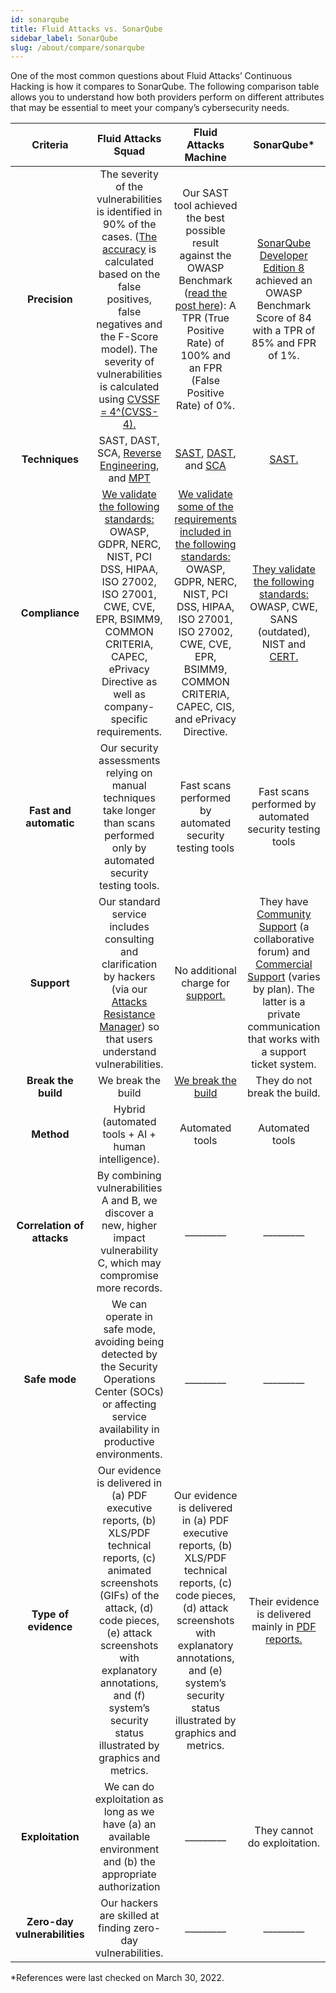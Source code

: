 ```yaml
---
id: sonarqube
title: Fluid Attacks vs. SonarQube
sidebar_label: SonarQube
slug: /about/compare/sonarqube
---
```


One of the most common questions about
Fluid Attacks’ Continuous Hacking is
how it compares to SonarQube.
The following comparison table allows
you to understand how both providers perform
on different attributes that may be essential
to meet your company’s cybersecurity needs.

|         **Criteria**         |                                                                                                                                               **Fluid Attacks  Squad**                                                                                                                                              |                                                                                                                            **Fluid Attacks Machine**                                                                                                                           |                                                                                                                 **SonarQube***                                                                                                                 |
|:----------------------------:|:-------------------------------------------------------------------------------------------------------------------------------------------------------------------------------------------------------------------------------------------------------------------------------------------------------------------:|:------------------------------------------------------------------------------------------------------------------------------------------------------------------------------------------------------------------------------------------------------------------------------:|:---------------------------------------------------------------------------------------------------------------------------------------------------------------------------------------------------------------------------------------------:|
| **Precision**                | The severity of the vulnerabilities is  identified in 90% of the cases. ([The  accuracy](/about/sla/accuracy/) is calculated based on the false  positives, false negatives and the F-Score  model). The severity of vulnerabilities is  calculated using [CVSSF = 4^(CVSS-4).](/about/faq/#adjustment-by-severity) | Our SAST tool achieved the best possible  result against the OWASP Benchmark  ([read the post here](https://fluidattacks.com/blog/owasp-benchmark-fluid-attacks/)): A TPR (True Positive  Rate) of 100% and an FPR (False Positive  Rate) of 0%.                               | [SonarQube Developer Edition 8](https://community.sonarsource.com/t/tech-story-takeaways-from-building-a-sast-product-and-why-owasp-benchmark-is-not-enough/15126) achieved  an OWASP Benchmark Score of 84 with a  TPR of 85% and FPR of 1%. |
| **Techniques**               | SAST, DAST, SCA, [Reverse Engineering](https://fluidattacks.com/categories/re/), and [MPT](https://fluidattacks.com/solutions/penetration-testing/)                                                                                                                                                                                 | [SAST](https://fluidattacks.com/categories/sast/), [DAST](https://fluidattacks.com/categories/dast/), and [SCA](https://fluidattacks.com/categories/sca/)                                                                                                                      | [SAST.](https://www.sonarqube.org/features/security/)                                                                                                                                                                                         |
| **Compliance**               | [We validate the following standards:](https://docs.fluidattacks.com/criteria/compliance/)  OWASP, GDPR, NERC, NIST, PCI DSS,  HIPAA, ISO 27002, ISO 27001, CWE, CVE,  EPR, BSIMM9, COMMON CRITERIA,  CAPEC, ePrivacy Directive as well as  company-specific requirements.                                          | [We validate some of the requirements  included in the following standards:](https://docs.fluidattacks.com/criteria/compliance/) OWASP, GDPR, NERC, NIST, PCI DSS,  HIPAA, ISO 27001, ISO 27002, CWE, CVE,  EPR, BSIMM9, COMMON CRITERIA,  CAPEC, CIS, and ePrivacy Directive. | [They validate the following standards:](https://docs.sonarqube.org/latest/user-guide/security-rules/) OWASP, CWE, SANS (outdated), NIST and  [CERT.](https://docs.sonarqube.org/latest/user-guide/built-in-rule-tags/)                       |
| **Fast and automatic**       | Our security assessments relying on manual techniques take longer than scans performed only by automated security testing tools.                                                                                                                                                                                                       | Fast scans performed by automated security testing tools                                                                                                                           | Fast scans performed by automated security testing tools                                                                   |
| **Support**                  | Our standard service includes consulting  and clarification by hackers (via our  [Attacks Resistance Manager](https://docs.fluidattacks.com/machine/web/arm)) so that users  understand vulnerabilities.                                                                                                            | No additional charge for [support.](/machine/web/support/live-chat)                                                                                                                                                                                                            | They have [Community Support](https://community.sonarsource.com/) (a   collaborative forum) and [Commercial   Support](https://www.sonarsource.com/support/) (varies by plan). The latter is a   private communication that works with   a support ticket system.                                                           |
| **Break the build**          | We break the build                                                                                                                                                                                                                                                                                                  | [We break the build](https://fluidattacks.com/solutions/devsecops/)                                                                                                                                                                                                            | They do not break the build.                                                                                                                                                                                                                  |
| **Method**                   | Hybrid (automated tools + AI + human   intelligence).                                                                                                                                                                                                                                                               | Automated tools                                                                                                                                                                                                                                                                | Automated tools                                                                                                                                                                                                                               |
| **Correlation of attacks**   | By combining vulnerabilities A and B, we   discover a new, higher impact   vulnerability C, which may compromise   more records.                                                                                                                                                                                    | _________                                                                                                                                                                                                                                                                      | _________                                                                                                                                                                                                                                     |
| **Safe mode**                | We can operate in safe mode, avoiding   being detected by the Security   Operations Center (SOCs) or affecting   service availability in productive   environments.                                                                                                                                                 | _________                                                                                                                                                                                                                                                                      | _________                                                                                                                                                                                                                                     |
| **Type of evidence**         | Our evidence is delivered in (a) PDF   executive reports, (b) XLS/PDF technical   reports, (c) animated screenshots (GIFs)   of the attack, (d) code pieces, (e) attack   screenshots with explanatory annotations,   and (f) system’s security status illustrated   by graphics and metrics.                       | Our evidence is delivered in (a) PDF executive reports, (b) XLS/PDF technical reports, (c) code pieces, (d) attack screenshots with explanatory annotations, and (e) system’s security status illustrated by graphics and metrics.                                             | Their evidence is delivered mainly in [PDF  reports.](https://docs.sonarqube.org/latest/project-administration/pdf-reports/)                                                                                                                                     |
| **Exploitation**             | We can do exploitation as long as we   have (a) an available environment and   (b) the appropriate authorization                                                                                                                                                                                                    | _________                                                                                                                                                                                                                                                                      | They cannot do exploitation.                                                                                                                                                                                                                  |
| **Zero-day vulnerabilities** | Our hackers are skilled at finding   zero-day vulnerabilities.                                                                                                                                                                                                                                                      | _________                                                                                                                                                                                                                                                                      | _________                                                                                                                                                                                                                                     |

*References were last checked on March 30, 2022.
